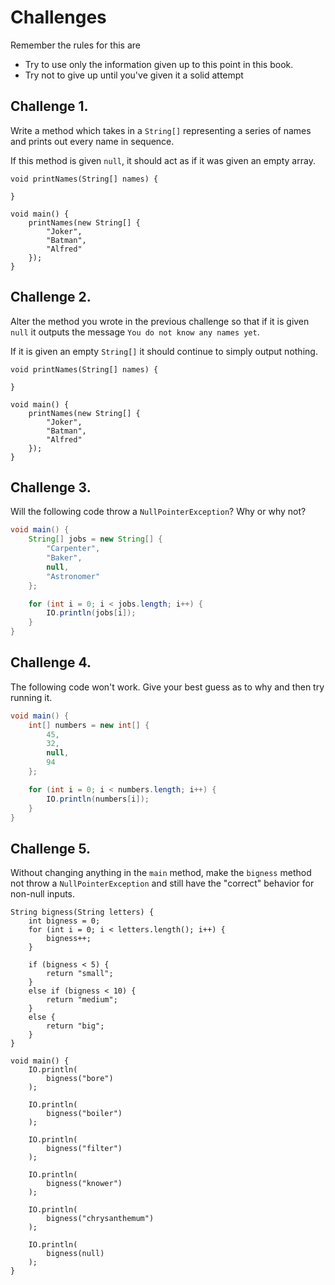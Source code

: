 # Challenges

Remember the rules for this are

- Try to use only the information given up to this point in this book.
- Try not to give up until you've given it a solid attempt

## Challenge 1.

Write a method which takes in a `String[]` representing
a series of names and prints out every name in sequence.

If this method is given `null`, it should act as if it
was given an empty array.


```java,editable
void printNames(String[] names) {

}

void main() {
    printNames(new String[] {
        "Joker",
        "Batman",
        "Alfred"
    });
}
```

## Challenge 2.

Alter the method you wrote in the previous challenge
so that if it is given `null` it outputs the message 
`You do not know any names yet`.

If it is given an empty `String[]` it should continue
to simply output nothing.

```java,editable
void printNames(String[] names) {

}

void main() {
    printNames(new String[] {
        "Joker",
        "Batman",
        "Alfred"
    });
}
```

## Challenge 3.

Will the following code throw a `NullPointerException`?
Why or why not?

```java
void main() {
    String[] jobs = new String[] {
        "Carpenter",
        "Baker",
        null,
        "Astronomer"
    };

    for (int i = 0; i < jobs.length; i++) {
        IO.println(jobs[i]);
    }
}
```

## Challenge 4.

The following code won't work. Give your best guess as to why
and then try running it.

```java
void main() {
    int[] numbers = new int[] {
        45,
        32,
        null,
        94
    };

    for (int i = 0; i < numbers.length; i++) {
        IO.println(numbers[i]);
    }
}
```

## Challenge 5.

Without changing anything in the `main` method, make the `bigness`
method not throw a `NullPointerException` and still have the "correct"
behavior for non-null inputs.

```java,editable
String bigness(String letters) {
    int bigness = 0;
    for (int i = 0; i < letters.length(); i++) {
        bigness++;
    }

    if (bigness < 5) {
        return "small";
    }
    else if (bigness < 10) {
        return "medium";
    }
    else {
        return "big";
    }
}

void main() {
    IO.println(
        bigness("bore")
    );

    IO.println(
        bigness("boiler")
    );

    IO.println(
        bigness("filter")
    );

    IO.println(
        bigness("knower")
    );

    IO.println(
        bigness("chrysanthemum")
    );

    IO.println(
        bigness(null)
    );
}
```